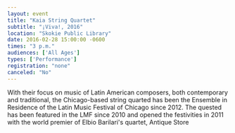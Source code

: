 ```yaml
---
layout: event
title: "Kaia String Quartet"
subtitle: "¡Viva!, 2016"
location: "Skokie Public Library"
date: 2016-02-28 15:00:00 -0600
times: "3 p.m."
audiences: ['All Ages']
types: ['Performance']
registration: "none"
canceled: "No"
---
```

With their focus on music of Latin American composers, both contemporary and traditional, the Chicago-based string quarted has been the Ensemble in Residence of the Latin Music Festival of Chicago since 2012. The quested has been featured in the LMF since 2010 and opened the festivities in 2011 with the world premier of Elbio Barilari's quartet, Antique Store
